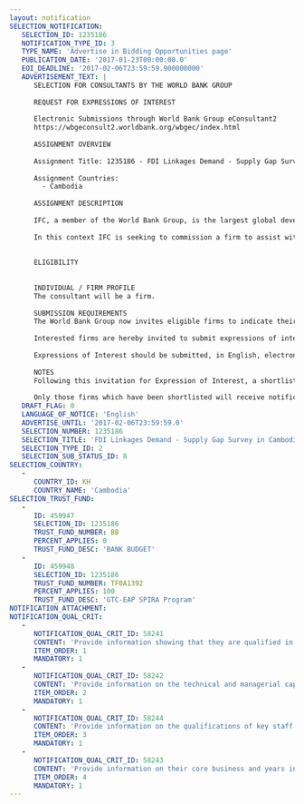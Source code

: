 ```yaml
---
layout: notification
SELECTION_NOTIFICATION: 
   SELECTION_ID: 1235186
   NOTIFICATION_TYPE_ID: 3
   TYPE_NAME: 'Advertise in Bidding Opportunities page'
   PUBLICATION_DATE: '2017-01-23T00:00:00.0'
   EOI_DEADLINE: '2017-02-06T23:59:59.900000000'
   ADVERTISEMENT_TEXT: |
      SELECTION FOR CONSULTANTS BY THE WORLD BANK GROUP
      
      REQUEST FOR EXPRESSIONS OF INTEREST
      
      Electronic Submissions through World Bank Group eConsultant2
      https://wbgeconsult2.worldbank.org/wbgec/index.html
      
      ASSIGNMENT OVERVIEW
      
      Assignment Title: 1235186 - FDI Linkages Demand - Supply Gap Survey in Cambodia
      
      Assignment Countries:
        - Cambodia
      
      ASSIGNMENT DESCRIPTION
      
      IFC, a member of the World Bank Group, is the largest global development institution focused exclusively on promoting the role of private sector. in developing countries. In Cambodia, the IFC works in close collaboration with the World Bank in providing advisory services to the government to improve its overall investment climate and design market based strategies to better link foreign investors in the country with domestic companies to enhance market access and technology transfer for local firms and increase domestic value addition in exports.
      
      In this context IFC is seeking to commission a firm to assist with design and implementation of: 1) a demand and supply side survey (including gap analysis ) to confirm the sourcing needs and requirements of existing FDI already in the country as well as identify potential local suppliers and/or gaps in the local supplier base; 2) development of a high quality supplier database to be populated with firms that could meet existing demand by MNEs for products and services.
      
      
      ELIGIBILITY
      
      
      INDIVIDUAL / FIRM PROFILE
      The consultant will be a firm. 
      
      SUBMISSION REQUIREMENTS
      The World Bank Group now invites eligible firms to indicate their interest in providing the services.  Interested firms must provide information indicating that they are qualified to perform the services (brochures, description of similar assignments, experience in similar conditions, availability of appropriate skills among staff, etc. for firms; CV and cover letter for individuals). Please note that the total size of all attachments should be less than 5MB.  Consultants are encouraged to associate with in-country firms to enhance their qualifications.
      
      Interested firms are hereby invited to submit expressions of interest.
      
      Expressions of Interest should be submitted, in English, electronically through World Bank Group eConsultant2 (https://wbgeconsult2.worldbank.org/wbgec/index.html)
      
      NOTES
      Following this invitation for Expression of Interest, a shortlist of qualified firms will be formally invited to submit proposals. Shortlisting and selection will be subject to the availability of funding.
      
      Only those firms which have been shortlisted will receive notification. No debrief will be provided to firms which have not been shortlisted.
   DRAFT_FLAG: 0
   LANGUAGE_OF_NOTICE: 'English'
   ADVERTISE_UNTIL: '2017-02-06T23:59:59.0'
   SELECTION_NUMBER: 1235186
   SELECTION_TITLE: 'FDI Linkages Demand - Supply Gap Survey in Cambodia'
   SELECTION_TYPE_ID: 2
   SELECTION_SUB_STATUS_ID: 8
SELECTION_COUNTRY: 
   - 
      COUNTRY_ID: KH
      COUNTRY_NAME: 'Cambodia'
SELECTION_TRUST_FUND: 
   - 
      ID: 459947
      SELECTION_ID: 1235186
      TRUST_FUND_NUMBER: BB
      PERCENT_APPLIES: 0
      TRUST_FUND_DESC: 'BANK BUDGET'
   - 
      ID: 459948
      SELECTION_ID: 1235186
      TRUST_FUND_NUMBER: TF0A1392
      PERCENT_APPLIES: 100
      TRUST_FUND_DESC: 'GTC-EAP SPIRA Program'
NOTIFICATION_ATTACHMENT: 
NOTIFICATION_QUAL_CRIT: 
   - 
      NOTIFICATION_QUAL_CRIT_ID: 58241
      CONTENT: 'Provide information showing that they are qualified in the field of the assignment.'
      ITEM_ORDER: 1
      MANDATORY: 1
   - 
      NOTIFICATION_QUAL_CRIT_ID: 58242
      CONTENT: 'Provide information on the technical and managerial capabilities of the firm.'
      ITEM_ORDER: 2
      MANDATORY: 1
   - 
      NOTIFICATION_QUAL_CRIT_ID: 58244
      CONTENT: 'Provide information on the qualifications of key staff.'
      ITEM_ORDER: 3
      MANDATORY: 1
   - 
      NOTIFICATION_QUAL_CRIT_ID: 58243
      CONTENT: 'Provide information on their core business and years in business.'
      ITEM_ORDER: 4
      MANDATORY: 1
---
```

